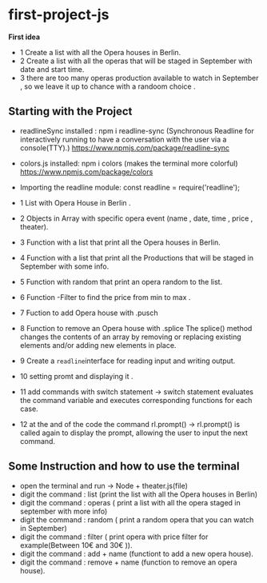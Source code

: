 # first-project-js

**First idea**

- 1 Create a list with all the Opera houses in Berlin.
- 2 Create a list with all the operas that will be staged in September with date and start time.
- 3 there are too many operas production available to watch in September , so we leave it up to chance with a randoom choice .

## **Starting with the Project**

- readlineSync installed : npm i readline-sync (Synchronous Readline for interactively running to have a conversation with the user via a console(TTY).) https://www.npmjs.com/package/readline-sync

- colors.js installed: npm i colors (makes the terminal more colorful) https://www.npmjs.com/package/colors

- Importing the readline module: const readline = require('readline');

- 1 List with Opera House in Berlin .
- 2 Objects in Array with specific opera event (name , date, time , price , theater).
- 3 Function with a list that print all the Opera houses in Berlin.
- 4 Function with a list that print all the Productions that will be staged in September with some info.
- 5 Function with random that print an opera random to the list.
- 6 Function -Filter to find the price from min to max .
- 7 Fuction to add Opera house with .pusch
- 8 Function to remove an Opera house with .splice The splice() method changes the contents of an array by removing or replacing existing elements and/or adding new elements in place.
- 9 Create a `readline`interface for reading input and writing output.
- 10 setting promt and displaying it .
- 11 add commands with switch statement -> switch statement evaluates the command variable and executes corresponding functions for each case.
- 12 at the and of the code the command rl.prompt() -> rl.prompt() is called again to display the prompt, allowing the user to input the next command.

## Some Instruction and how to use the terminal

- open the terminal and run -> Node + theater.js(file)
- digit the command : list (print the list with all the Opera houses in Berlin)
- digit the command : operas ( print a list with all the opera staged in september with more info)
- digit the command : random ( print a random opera that you can watch in September)
- digit the command : filter ( print opera with price filter for example(Between 10€ and 30€ )).
- digit the command : add + name (functiont to add a new opera house).
- digit the command : remove + name (function to remove an opera house).
